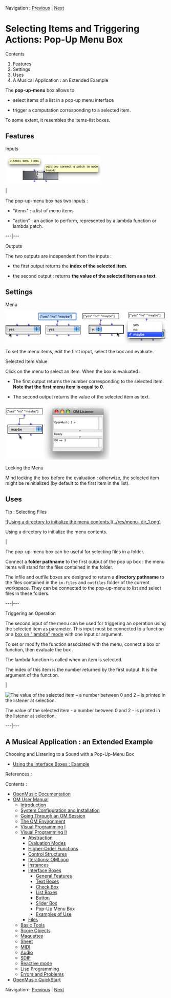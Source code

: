 
Navigation : [Previous](Slider "page précédente\(Slider Box\)") |
[Next](InterfaceExample "Next\(Examples of Use\)")

# Selecting Items and Triggering Actions: Pop-Up Menu Box

Contents

  1. Features
  2. Settings
  3. Uses
  4. A Musical Application : an Extended Example

The  **pop-up-menu** box allows to

  * select items of a list in a pop-up menu interface

  * trigger a computation corresponding to a selected item.

To some extent, it resembles the items-list boxes.

## Features

Inputs

![](../res/popupbox.png)

|

The  pop-up-menu box has two inputs :

  * "items" : a list of menu items

  * "action" : an action to perform, represented by a lambda function or lambda patch.

  
  
---|---  
  
Outputs

The two outputs are independent from the inputs :

  * the first output returns the **index of the selected item**.

  * the second output : returns **the value of the selected item as a text**.

## Settings

Menu

![](../res/popup1.png)

To set the menu items, edit the first input, select the box and evaluate.

Selected Item Value

Click on the menu to select an item. When the box is evaluated :

  * The first output returns the number corresponding to the selected item. **Note that the first menu item is equal to 0**. 

  * The second output returns the value of the selected item as text.

![](../res/valuemaybe.png)

Locking the Menu

Mind locking the box before the evaluation : otherwize, the selected item
might be reinitialized (by default to the first item in the list).

## Uses

Tip : Selecting Files

[![Using a directory to initialize the menu contents.](../res/menu-
dir_1.png)](../res/menu-dir.png "Cliquez pour agrandir")

Using a directory to initialize the menu contents.

|

The  pop-up-menu box can be useful for selecting files in a folder.

Connect a **folder pathname** to the first output of the pop up box : the menu
items will stand for the files contained in the folder.

The  infile and outfile boxes are designed to return a  **directory pathname**
to the files contained in the `in-files` and `outfiles` folder of the current
workspace. They can be connected to the  pop-up-menu to list and select files
in these folders.  
  
---|---  
  
Triggering an Operation

The second input of the menu can be used for triggering an operation using the
selected item as parameter. This input must be connected to a function or a
[box on "lambda" mode](LambdaMode) with one input or argument.

To set or modify the function associated with the menu, connect a box or
function, then  evaluate the box .

The lambda function is called when an item is selected.

The index of this item is the number returned by the first output. It is the
argument of the function.

|

![The value of the selected item – a number between 0 and 2 – is printed in
the listener at selection.](../res/menu-action.png)

The value of the selected item - a number between 0 and 2 - is printed in the
listener at selection.  
  
---|---  
  
## A Musical Application : an Extended Example

Choosing and Listening to a Sound with a Pop-Up-Menu Box

  * [Using the Interface Boxes : Example](InterfaceExample)

References :

Contents :

  * [OpenMusic Documentation](OM-Documentation)
  * [OM User Manual](OM-User-Manual)
    * [Introduction](00-Contents)
    * [System Configuration and Installation](Installation)
    * [Going Through an OM Session](Goingthrough)
    * [The OM Environment](Environment)
    * [Visual Programming I](BasicVisualProgramming)
    * [Visual Programming II](AdvancedVisualProgramming)
      * [Abstraction](Abstraction)
      * [Evaluation Modes](EvalModes)
      * [Higher-Order Functions](HighOrder)
      * [Control Structures](Control)
      * [Iterations: OMLoop](OMLoop)
      * [Instances](Instances)
      * [Interface Boxes](InterfaceBoxes)
        * [General Features](GeneralFeatures)
        * [Text Boxes](TextBoxes)
        * [Check Box](CheckBox)
        * [List Boxes](ListBoxes)
        * [Button](Button)
        * [Slider Box](Slider)
        * Pop-Up Menu Box
        * [Examples of Use](InterfaceExample)
      * [Files](Files)
    * [Basic Tools](BasicObjects)
    * [Score Objects](ScoreObjects)
    * [Maquettes](Maquettes)
    * [Sheet](Sheet)
    * [MIDI](MIDI)
    * [Audio](Audio)
    * [SDIF](SDIF)
    * [Reactive mode](Reactive)
    * [Lisp Programming](Lisp)
    * [Errors and Problems](errors)
  * [OpenMusic QuickStart](QuickStart-Chapters)

Navigation : [Previous](Slider "page précédente\(Slider Box\)") |
[Next](InterfaceExample "Next\(Examples of Use\)")

